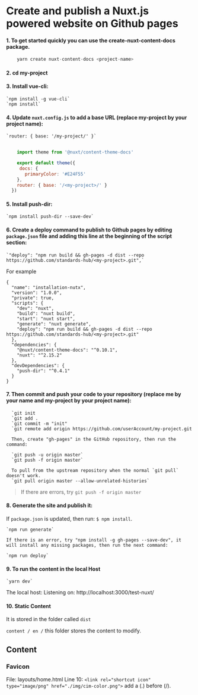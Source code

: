 # Create and publish a Nuxt.js powered website on Github pages
#### 1.  To get started quickly you can use the create-nuxt-content-docs package.

```js
    yarn create nuxt-content-docs <project-name>
```
    
#### 2.	cd my-project
#### 3.	Install vue-cli:
    `npm install -g vue-cli`
    `npm install`
#### 4.	Update `nuxt.config.js` to add a base URL (replace my-project by your project name):
    `router: { base: '/my-project/' }`
    
```js
    
    import theme from '@nuxt/content-theme-docs'

    export default theme({
     docs: {
       primaryColor: '#E24F55'
    },
    router: { base: '/<my-project>/' }
  })
```
    
#### 5.	Install push-dir:
    `npm install push-dir --save-dev`
#### 6.	Create a deploy command to publish to Github pages by editing `package.json` file and adding this line at the beginning of the script section:
    `"deploy": "npm run build && gh-pages -d dist --repo https://github.com/standards-hub/<my-project>.git",`
    
For example

```
{
  "name": "installation-nutx",
  "version": "1.0.0",
  "private": true,
  "scripts": {
    "dev": "nuxt",
    "build": "nuxt build",
    "start": "nuxt start",
    "generate": "nuxt generate",
    "deploy": "npm run build && gh-pages -d dist --repo https://github.com/standards-hub/<my-project>.git"
  },
  "dependencies": {
    "@nuxt/content-theme-docs": "^0.10.1",
    "nuxt": "^2.15.2"
  },
  "devDependencies": {
    "push-dir": "^0.4.1"
  }
}
```

#### 7.	Then commit and push your code to your repository (replace me by your name and my-project by your project name):
      `git init
      `git add .
      `git commit -m "init"
      `git remote add origin https://github.com/userAccount/my-project.git
      
      Then, create "gh-pages" in the GitHub repository, then run the command:
      
      `git push -u origin master`
      `git push -f origin master`
      
      To pull from the upstream repository when the normal `git pull` doesn't work.
      `git pull origin master --allow-unrelated-histories`
      
> If there are errors, try `git push -f origin master`
 
#### 8.	Generate the site and publish it:
If `package.json` is updated, then run: `$ npm install`.

    `npm run generate`
    
    If there is an error, try "npm install -g gh-pages --save-dev", it will install any missing packages, then run the next command:
    
    `npm run deploy`

#### 9. To run the content in the local Host

    `yarn dev`
    
 The local host: Listening on: http://localhost:3000/test-nuxt/
 
#### 10. Static Content
It is stored in the folder called `dist`

`content / en /` this folder stores the content to modify.
    
## Content

### Favicon
File: layouts/home.html
Line 10: `<link rel="shortcut icon" type="image/png" href="./img/cim-color.png">`  add a (.) before (/).

